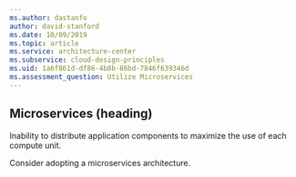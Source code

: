 ```yaml
---
ms.author: dastanfo
author: david-stanford
ms.date: 10/09/2019
ms.topic: article
ms.service: architecture-center
ms.subservice: cloud-design-principles
ms.uid: 1a6f861d-df86-4b8b-86bd-7846f639346d
ms.assessment_question: Utilize Microservices
---
```

## Microservices (heading)

<div class="alert is-warning"><p>Inability to distribute application components to maximize the use of each compute unit.</p></div>

Consider adopting a microservices architecture.